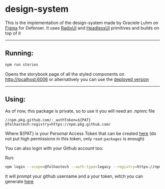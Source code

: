 # design-system

This is the implementation of the design-system made by Graciele Luhm on [Figma](https://www.figma.com/file/U1vYmXOMTFNx05ggSqoGre/Defenser---Folhas-Tech?type=design&node-id=2-7&mode=design&t=irvy6vuePzMkkYSc-0) for Defenser.
It uses [RadixUI](https://www.radix-ui.com/primitives) and [HeadlessUI](https://headlessui.com/) primitives and builds on top of it

---

## Running: 
```bash
npm run stories
```
Opens the storybook page of all the styled components on [http://localhost:6006](http://localhost:6006) or alternatively you can use the [deployed version](https://folhastech-design-system.vercel.app)

---
## Using:

As of now, this package is private, so to use it you will need an .npmrc file 

```npmrc
//npm.pkg.github.com/:_authToken=${PAT}
@folhastech:registry=https://npm.pkg.github.com/
```

Where ${PAT} is your Personal Access Token that can be created [here](https://github.com/settings/tokens)
(do not put high permissions in this token, only `read:packages` is enough)

You can also login with your Github account too:

Run:
```bash
npm login --scope=@folhastech --auth-type=legacy --registry=https://npm.pkg.github.com
```

It will prompt your github username and a your token, witch you can generate [here](https://github.com/settings/tokens) 
